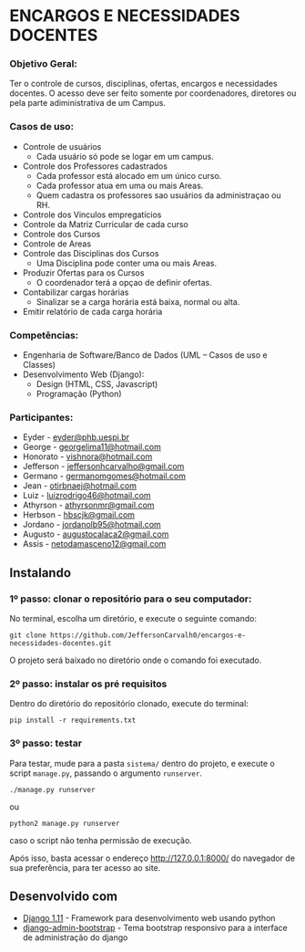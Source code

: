 # ENCARGOS E NECESSIDADES DOCENTES

### Objetivo Geral:
Ter o controle de cursos, disciplinas, ofertas, encargos e necessidades docentes. O acesso deve
ser feito somente por coordenadores, diretores ou pela parte adiministrativa de um Campus.

### Casos de uso:
* Controle de usuários
    * Cada usuário só pode se logar em um campus.
* Controle dos Professores cadastrados
    * Cada professor está alocado em um único curso.
    * Cada professor atua em uma ou mais Areas.
    * Quem cadastra os professores sao usuários da administraçao ou RH.
* Controle dos Vinculos empregatícios
* Controle da Matriz Curricular de cada curso
* Controle dos Cursos
* Controle de Areas
* Controle das Disciplinas dos Cursos
    * Uma Disciplina pode conter uma ou mais Areas.
* Produzir Ofertas para os Cursos
    * O coordenador terá a opçao de definir ofertas.
* Contabilizar cargas horárias
    * Sinalizar se a carga horária está baixa, normal ou alta.
* Emitir relatório de cada carga horária

### Competências:
* Engenharia de Software/Banco de Dados (UML – Casos de uso e Classes)
* Desenvolvimento Web (Django):
    * Design (HTML, CSS, Javascript)
    * Programação (Python)

### Participantes:
* Eyder       -   eyder@phb.uespi.br
* George      -   georgelima11@hotmail.com
* Honorato    -   vishnora@hotmail.com
* Jefferson   -   jeffersonhcarvalho@gmail.com
* Germano     -   germanomgomes@hotmail.com
* Jean        -   otirbnaej@hotmail.com
* Luiz        -   luizrodrigo46@hotmail.com
* Athyrson    -   athyrsonmr@gmail.com
* Herbson     -   hbscjk@gmail.com
* Jordano     -   jordanolb95@hotmail.com
* Augusto     -   augustocalaca2@gmail.com
* Assis       -   netodamasceno12@gmail.com

## Instalando

### 1º passo: clonar o repositório para o seu computador:

No terminal, escolha um diretório, e execute o seguinte comando:
```
git clone https://github.com/JeffersonCarvalh0/encargos-e-necessidades-docentes.git
```

O projeto será baixado no diretório onde o comando foi executado.

### 2º passo: instalar os pré requisitos

Dentro do diretório do repositório clonado, execute do terminal:
```
pip install -r requirements.txt
```

### 3º passo: testar

Para testar, mude para a pasta ```sistema/``` dentro do projeto, e execute o
script ```manage.py```, passando o argumento ```runserver```.

```
./manage.py runserver
```
ou
```
python2 manage.py runserver
```
caso o script não tenha permissão de execução.

Após isso, basta acessar o endereço http://127.0.0.1:8000/ do navegador de sua preferência, para ter acesso ao site.

## Desenvolvido com
 * [Django 1.11](https://docs.djangoproject.com/pt-br/1.11/) - Framework para desenvolvimento web usando python
 * [django-admin-bootstrap](https://github.com/douglasmiranda/django-admin-bootstrap) - Tema bootstrap responsivo para a interface de administração do django
